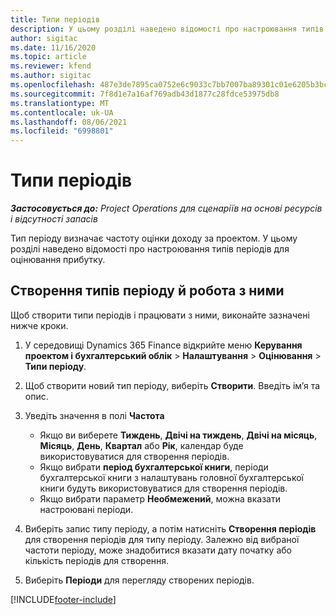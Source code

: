 ```yaml
---
title: Типи періодів
description: У цьому розділі наведено відомості про настроювання типів періодів для оцінювання прибутку.
author: sigitac
ms.date: 11/16/2020
ms.topic: article
ms.reviewer: kfend
ms.author: sigitac
ms.openlocfilehash: 487e3de7895ca0752e6c9033c7bb7007ba89301c01e6205b3bc8a7d750724bc9
ms.sourcegitcommit: 7f8d1e7a16af769adb43d1877c28fdce53975db8
ms.translationtype: MT
ms.contentlocale: uk-UA
ms.lasthandoff: 08/06/2021
ms.locfileid: "6998801"
---
```

# <a name="period-types"></a>Типи періодів

_**Застосовується до:** Project Operations для сценаріїв на основі ресурсів і відсутності запасів_

Тип періоду визначає частоту оцінки доходу за проектом. У цьому розділі наведено відомості про настроювання типів періодів для оцінювання прибутку. 

## <a name="create-and-work-with-period-types"></a>Створення типів періоду й робота з ними
Щоб створити типи періодів і працювати з ними, виконайте зазначені нижче кроки.

1. У середовищі Dynamics 365 Finance відкрийте меню **Керування проектом і бухгалтерський облік** > **Налаштування** > **Оцінювання** > **Типи періоду**.
2. Щоб створити новий тип періоду, виберіть **Створити**. Введіть ім’я та опис.
3. Уведіть значення в полі **Частота**

    - Якщо ви виберете **Тиждень**, **Двічі на тиждень**, **Двічі на місяць**, **Місяць**, **День**, **Квартал** або **Рік**, календар буде використовуватися для створення періодів. 
    - Якщо вибрати **період бухгалтерської книги**, періоди бухгалтерської книги з налаштувань головної бухгалтерської книги будуть використовуватися для створення періодів.
    - Якщо вибрати параметр **Необмежений**, можна вказати настроювані періоди.
4. Виберіть запис типу періоду, а потім натисніть **Створення періодів** для створення періодів для типу періоду. Залежно від вибраної частоти періоду, може знадобитися вказати дату початку або кількість періодів для створення.
5. Виберіть **Періоди** для перегляду створених періодів.



[!INCLUDE[footer-include](../includes/footer-banner.md)]